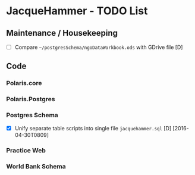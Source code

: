 # JacqueHammer - TODO List #

## Maintenance / Housekeeping ##
* [ ] Compare `~/postgresSchema/ngoDataWorkbook.ods` with GDrive file [D]

## Code ##

### Polaris.core ###

### Polaris.Postgres ###

### Postgres Schema ###
* [x] Unify separate table scripts into single file `jacquehammer.sql` [D] [2016-04-30T0809]

### Practice Web ###

### World Bank Schema ###
